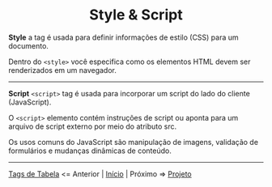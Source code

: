 <h1 align = "center"> Style & Script </h1>

**Style** a tag é usada para definir informações de estilo (CSS) para um documento.

Dentro do `<style>` você especifica como os elementos HTML devem ser renderizados em um navegador.

***

**Script** `<script>` tag é usada para incorporar um script do lado do cliente (JavaScript).

O `<script>` elemento contém instruções de script ou aponta para um arquivo de script externo por meio do atributo src.

Os usos comuns do JavaScript são manipulação de imagens, validação de formulários e mudanças dinâmicas de conteúdo.




----

[Tags de Tabela](/contents/11.Tabela.md) <= Anterior | [Início](/README.MD) | Próximo => [Projeto](/contents/13.Projeto.md)
